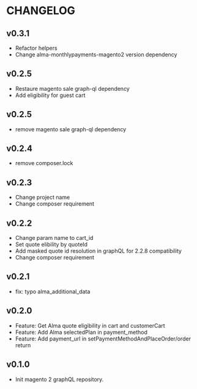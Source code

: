 CHANGELOG
=========

v0.3.1
------
* Refactor helpers
* Change alma-monthlypayments-magento2 version dependency

v0.2.5
------
* Restaure magento sale graph-ql dependency
* Add eligibility for guest cart

v0.2.5
------
* remove magento sale graph-ql dependency

v0.2.4
------
* remove composer.lock

v0.2.3
------
* Change project name
* Change composer requirement

v0.2.2
------
 * Change param name to cart_id
 * Set quote elibility by quoteId
 * Add masked quote id resolution in graphQL for 2.2.8 compatibility
 * Change composer requirement

v0.2.1
------

* fix: typo alma_additional_data

v0.2.0
------

* Feature: Get Alma quote eligibility in cart and customerCart
* Feature: Add Alma selectedPlan in payment_method
* Feature: Add payment_url in setPaymentMethodAndPlaceOrder/order return 

v0.1.0
------

* Init magento 2 graphQL repository.

